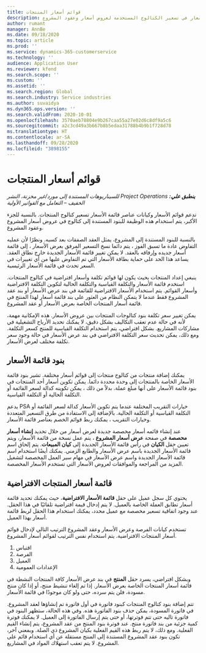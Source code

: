 ```yaml
---
title: قوائم أسعار المنتجات
description: يقدم هذا الموضوع معلومات حول قوائم الأسعار في تسعير الكتالوج المستخدمة لعروض أسعار وعقود المشروع.
author: rumant
manager: AnnBe
ms.date: 09/18/2020
ms.topic: article
ms.prod: ''
ms.service: dynamics-365-customerservice
ms.technology: ''
audience: Application User
ms.reviewer: kfend
ms.search.scope: ''
ms.custom: ''
ms.assetid: ''
ms.search.region: Global
ms.search.industry: Service industries
ms.author: suvaidya
ms.dyn365.ops.version: ''
ms.search.validFrom: 2020-10-01
ms.openlocfilehash: 3570aeb78804e9b267caa55a27e02d6c8df9a5c6
ms.sourcegitcommit: a2c3cd49a3b667b8b5edaa31788b4b9b1f728d78
ms.translationtype: HT
ms.contentlocale: ar-SA
ms.lasthandoff: 09/28/2020
ms.locfileid: "3898155"
---
```

# <a name="product-price-lists"></a>قوائم أسعار المنتجات

_**ينطبق علي:** ‏‫Project Operations للسيناريوهات المستندة إلى مورد/غير مخزنة‬، ‏‫النشر الخفيف – التعامل مع الفواتير الأولية‬_

تدعم قوائم الأسعار وكيانات عناصر قائمة الأسعار تسعير كتالوج المنتجات. بالنسبة للجزء الأكبر، يتم استخدام هذه الوظيفة للبنود المستندة إلى كتالوج في عروض أسعار المشروع وعقود المشروع.

بالنسبة للبنود المستندة إلى المشروع، يمثل العقد الصفقات بعد كسبه. ونظرًا لأن عمليه التفاوض عادة ما تسبق الفوز ، يتم دائما نسخ التسعير المرفق بعرض الأسعار ، إلى قائمة أسعار جديده وإرفاقه بالعقد. لا يمكن تغيير قائمة الأسعار الجديدة خارج نطاق العقد. يساعد هذا الحد على حماية بطاقة الأسعار التي تم التفاوض عليها من أي تغييرات في السعر تحدث في قائمة الأسعار الرئيسية.

ينبغي إعداد المنتجات بحيث يكون لها قوائم تكلفة وأسعار افتراضية في كتالوج المنتجات. استخدم قائمة الأسعار والتكلفة القياسية والتكلفة الحالية لتكوين التكلفة الافتراضية وأسعار القوائم. يتم استخدام الأسعار الافتراضية للقائمة في بند عرض الأسعار أو بند عقد المشروع فقط عندما لا يتمكن النظام من العثور على بند قائمة أسعار لهذا المنتج في قائمة أسعار المنتجات الخاصة بعرض الأسعار أو عقد المشروع.

يمكن تغيير سعر تكلفة بنود كتالوجات المنتجات بين عروض الأسعار. هذه الإمكانية مهمة، لأنه في حالة عدم تعقب التكاليف بشكل دقيق، لا يمكنك تحديد الأرباح التشغيلية في مشاركات المشاريع. بشكل افتراضي، يتم استخدام التكلفة القياسية للمنتج كسعر التكلفة. ومع ذلك، يمكن تحديث سعر التكلفة الافتراضي في بند عرض الأسعار في حالة وجود سعر تكلفة مختلف لعرض الأسعار.

## <a name="price-list-items"></a>بنود قائمة الأسعار

يمكنك إضافة منتجات من كتالوج منتجات إلى قوائم أسعار مختلفة. تشير بنود قائمة الأسعار الخاصة بالمنتجات إلى وحدة محددة دائما. يمكن تكوين أسعار أحد المنتجات في بنود قائمة الأسعار على أنها مبلغ عملة. بدلاً من ذلك ، يمكن تكوينه كدالة لسعر القائمة أو التكلفة الحالية أو التكلفة القياسية.

يدعم PSA خيارات التقريب المختلفة عندما يتم تكوين الأسعار كدالة لسعر القائمة أو التكلفة القياسية أو التكلفة الحالية. بالإضافة إلى الاستفادة من طرق التسعير المتعددة وخيارات التقريب ، يمكنك ربط قوائم الخصم بعناصر قائمة الأسعار. 

عند إنشاء قائمه أسعار مخصصة جديدة لعرض أسعار من خلال تحديد **إنشاء أسعار محصصة** في صفحة **عرض أسعار المشروع** ، يتم عمل نسخة من قائمة الأسعار، ويتم تعيين حقل **الكيان** في رأس قائمة الأسعار الجديدة إلى **كيان المبيعات**. يتم إلحاق اسم قائمة الأسعار الجديدة باسم عرض الأسعار والطابع الزمني. يمكنك أيضًا استخدام اسم قائمة الأسعار الجديدة واسم عرض الأسعار في مهام سير العمل المخصصة لتشغيل المزيد من المراجعة والموافقات لعروض الأسعار التي تستخدم الأسعار المخصصة.

 
## <a name="default-product-price-list"></a>قائمة أسعار المنتجات الافتراضية
يحتوي كل سجل عميل على حقل **قائمة الأسعار الافتراضية**، حيث يمكنك تحديد قائمة أسعار تطابق العملة الخاصة بالعميل. لا يتم إدخال قيمة افتراضية تلقائيًا في هذا الحقل. عند وجود اتفاقية تسعير مخصصة مع عميل محدد، يمكنك استخدام هذا الحقل لربط قائمة أسعار بهذا العميل.

تستخدم كيانات الفرصة وعرض الأسعار وعقد المشروع الترتيب التالي لإدخال قوائم أسعار المنتجات الافتراضية. يتم استخدام نفس الترتيب لقوائم أسعار المشروع.

1.  اقتباس
2.  الفرصة
3.  العميل
4.  الإعدادات العمومية 

وبشكل افتراضي، يسرد حقل **المنتج** في بند عرض الأسعار كافة المنتجات النشطة في قائمة أسعار المنتجات الخاصة بعرض الأسعار. إذا تم إلغاء تنشيط منتج، أو إذا كان منتج مسودة، فلن يتم سرده، حتى ولو كان موجودًا في قائمة الأسعار. 

تتم إضافة بنود كتالوج المنتجات كبنود فاتورة في أول فاتورة تم إنشاؤها لعقد المشروع. في فاتورة المسودة، يمكن حذف بنود الفاتورة هذه. وفي هذه الحالة، ستظهر البنود في فاتورة تاليه حتى تتم فوترتها، أو حتى يتم إرسال الفاتورة إلى العميل. لا يمكنك فوترة كمية جزئية من بند فاتورة منتج. عند فوترة بنود المنتج من عقد المشروع، يتم إنشاء القيم الفعلية. ومع ذلك، لا يتم ربط هذه القيم الفعلية بكيان المشروع ذي الصلة. وبمعني آخر، تكون بنود عقد المشروع المستندة إلى المنتج مستقلة عن أي استخدام قائم على المشروع. لا يتم تعقب استهلاك المواد في المشاريع.
